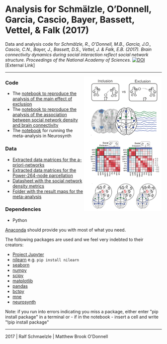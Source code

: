 # Analysis for Schmälzle, O’Donnell, Garcia, Cascio, Bayer, Bassett, Vettel, & Falk (2017)

Data and analysis code for *Schmälzle, R., O'Donnell, M.B., Garcia, J.O., Cascio, C.N., Bayer, J., Bassett, D.S., Vettel, J. & Falk, E.B. (2017). Brain connectivity dynamics during social interaction reflect social network structure. Proceedings of the National Academy of Sciences.* [![DOI](http://www.ralfschmaelzle.net/wp-content/plugins/papercite/img/pdf.png)](https://doi:10.1073/pnas.1616130114) [External Link]


***

<img align="right" width=250px src=data/explainer_fig.png> 

### Code
* The [notebook to reproduce the analysis of the main effect of exclusion](https://github.com/nomcomm/ConnectivityExclusionSocialNetworkPNAS/blob/master/notebooks/Schmaelzle_ConnectivitySociaExclusion.ipynb)
* The [notebook to reproduce the analysis of the association between social network density and brain connectivity](https://github.com/nomcomm/ConnectivityExclusionSocialNetworkPNAS/blob/master/notebooks/Schmaelzle_ConnectivityDensity.ipynb)
* The [ notebook](https://github.com/nomcomm/ConnectivityExclusionSocialNetworkPNAS/blob/master/notebooks/Schmaelzle_Neurosynth.ipynb) for running the meta-analysis in Neurosynth


### Data
* [Extracted data matrices for the a-priori-networks](https://github.com/nomcomm/ConnectivityExclusionSocialNetworkPNAS/blob/master/data/connectivity_matrices)
* [Extracted data matrices for the Power-264-node parcellation](https://github.com/nomcomm/ConnectivityExclusionSocialNetworkPNAS/blob/master/data/connectivity_matrices_264)
* [Datasheet with the social network density metrics](https://github.com/nomcomm/ConnectivityExclusionSocialNetworkPNAS/blob/master/data/datasheets/pID_social_networks.csv)
* [Folder with the result maps for the meta-analysis](https://github.com/nomcomm/ConnectivityExclusionSocialNetworkPNAS/blob/master/data/metaanalysis)



### Dependencies
* Python

[Anaconda](http://continuum.io/downloads) should provide you with most of what you need.


The following packages are used and we feel very indebted to their creators:
* [Project Jupyter](https://github.com/jupyter) 
* [nilearn](https://github.com/nilearn) e.g. `pip install nilearn`
* [seaborn](http://seaborn.pydata.org/)
* [numpy](http://www.numpy.org/)
* [scipy](http://www.scipy.org/)
* [matplotlib](http://matplotlib.org/)
* [pandas](http://pandas.pydata.org/)
* [bctpy](https://github.com/aestrivex/bctpy)
* [mne](https://github.com/mne-tools)
* [neurosynth](https://github.com/neurosynth)


Note: if you run into errors indicating you miss a package, either enter "pip install package" in a terminal or - if in the notebook - insert a cell and write "!pip install package"


***
2017 | Ralf Schmaelzle | Matthew Brook O'Donnell 
